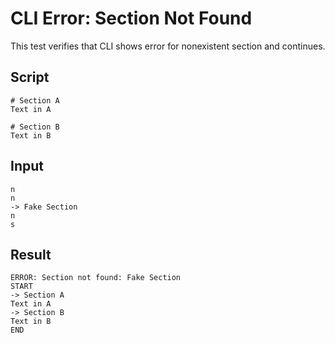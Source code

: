 # CLI Error: Section Not Found

This test verifies that CLI shows error for nonexistent section and continues.

## Script
```cuentitos
# Section A
Text in A

# Section B
Text in B
```

## Input
```input
n
n
-> Fake Section
n
s
```

## Result
```result
ERROR: Section not found: Fake Section
START
-> Section A
Text in A
-> Section B
Text in B
END
```
